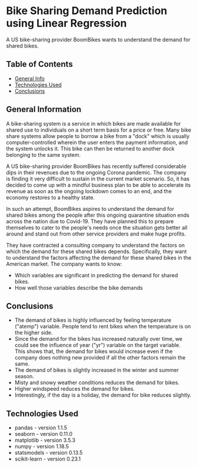 # Bike Sharing Demand Prediction using Linear Regression
A US bike-sharing provider BoomBikes wants to understand the demand for shared bikes. 


## Table of Contents
* [General Info](#general-information)
* [Technologies Used](#technologies-used)
* [Conclusions](#conclusions)

<!-- You can include any other section that is pertinent to your problem -->

## General Information
A bike-sharing system is a service in which bikes are made available for shared use to individuals on a short term basis for a price or free. Many bike share systems allow people to borrow a bike from a "dock" which is usually computer-controlled wherein the user enters the payment information, and the system unlocks it. This bike can then be returned to another dock belonging to the same system.

A US bike-sharing provider BoomBikes has recently suffered considerable dips in their revenues due to the ongoing Corona pandemic. The company is finding it very difficult to sustain in the current market scenario. So, it has decided to come up with a mindful business plan to be able to accelerate its revenue as soon as the ongoing lockdown comes to an end, and the economy restores to a healthy state. 

In such an attempt, BoomBikes aspires to understand the demand for shared bikes among the people after this ongoing quarantine situation ends across the nation due to Covid-19. They have planned this to prepare themselves to cater to the people's needs once the situation gets better all around and stand out from other service providers and make huge profits.

They have contracted a consulting company to understand the factors on which the demand for these shared bikes depends. Specifically, they want to understand the factors affecting the demand for these shared bikes in the American market. The company wants to know:

- Which variables are significant in predicting the demand for shared bikes.
- How well those variables describe the bike demands

## Conclusions
- The demand of bikes is highly influenced by feeling temperature ("atemp") variable. People tend to rent bikes when the temperature is on the higher side.
- Since the demand for the bikes has increased naturally over time, we could see the influence of year ("yr") variable on the target variable. This shows that, the demand for bikes would increase even if the company does nothing new provided if all the other factors remain the same.
- The demand of bikes is slightly increased in the winter and summer season.
- Misty and snowy weather conditions reduces the demand for bikes.
- Higher windspeed reduces the demand for bikes.
- Interestingly, if the day is a holiday, the demand for bike reduces slightly.

## Technologies Used
- pandas - version 1.1.5
- seaborn - version 0.11.0
- matplotlib - version 3.5.3
- numpy - version 1.18.5
- statsmodels - version 0.13.5
- scikit-learn - version 0.23.1
